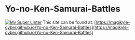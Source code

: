 # Yo-no-Ken-Samurai-Battles
[![My Super Linter](https://github.com/MagiKyle-cyber/Yo-no-Ken-Samurai-Battles/workflows/My%20Super%20Linter/badge.svg)](https://github.com/MagiKyle-cyber/Yo-no-Ken-Samurai-Battles/actions)
This site can be found at: [https://magikyle-cyber.github.io/Yo-no-Ken-Samurai-Battles](https://magikyle-cyber.github.io/Yo-no-Ken-Samurai-Battles)
